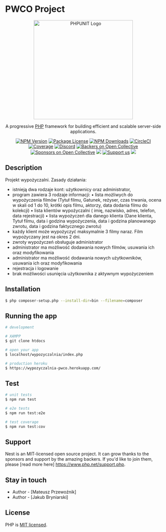 # PWCO Project
<p align="center">
  <a href="https://repository-images.githubusercontent.com" target="blank"><img src="https://repository-images.githubusercontent.com/448045/f7709980-bb45-11e9-8bdd-10f7c50787fc" width="320" alt="PHPUNIT Logo" /></a>
</p>


  <p align="center">A progressive <a href="https://repository-images.githubusercontent.com" target="_blank">PHP</a> framework for building efficient and scalable server-side applications.</p>
    <p align="center">
<a href="https://www.npmjs.com/~nestjscore" target="_blank"><img src="https://img.shields.io/npm/v/@nestjs/core.svg" alt="NPM Version" /></a>
<a href="https://www.npmjs.com/~nestjscore" target="_blank"><img src="https://img.shields.io/npm/l/@nestjs/core.svg" alt="Package License" /></a>
<a href="https://www.npmjs.com/~nestjscore" target="_blank"><img src="https://img.shields.io/npm/dm/@nestjs/common.svg" alt="NPM Downloads" /></a>
<a href="https://circleci.com/gh/nestjs/nest" target="_blank"><img src="https://img.shields.io/circleci/build/github/nestjs/nest/master" alt="CircleCI" /></a>
<a href="https://coveralls.io/github/nestjs/nest?branch=master" target="_blank"><img src="https://coveralls.io/repos/github/nestjs/nest/badge.svg?branch=master#9" alt="Coverage" /></a>
<a href="https://discord.gg/G7Qnnhy" target="_blank"><img src="https://img.shields.io/badge/discord-online-brightgreen.svg" alt="Discord"/></a>
<a href="https://opencollective.com/nest#backer" target="_blank"><img src="https://opencollective.com/nest/backers/badge.svg" alt="Backers on Open Collective" /></a>
<a href="https://opencollective.com/nest#sponsor" target="_blank"><img src="https://opencollective.com/nest/sponsors/badge.svg" alt="Sponsors on Open Collective" /></a>
  <a href="https://paypal.me/kamilmysliwiec" target="_blank"><img src="https://img.shields.io/badge/Donate-PayPal-ff3f59.svg"/></a>
    <a href="https://opencollective.com/nest#sponsor"  target="_blank"><img src="https://img.shields.io/badge/Support%20us-Open%20Collective-41B883.svg" alt="Support us"></a>
  <a href="https://twitter.com/nestframework" target="_blank"><img src="https://img.shields.io/twitter/follow/nestframework.svg?style=social&label=Follow"></a>
</p>
  <!--[![Backers on Open Collective](https://opencollective.com/nest/backers/badge.svg)](https://opencollective.com/nest#backer)
  [![Sponsors on Open Collective](https://opencollective.com/nest/sponsors/badge.svg)](https://opencollective.com/nest#sponsor)-->

## Description

Projekt wypożyczalni. Zasady działania:
- istnieją dwa rodzaje kont: użytkownicy oraz administrator,
- program zawiera 3 rodzaje informacji:
• lista możliwych do wypożyczenia filmów (Tytuł filmu, Gatunek, reżyser, czas trwania, ocena w
skali od 1 do 10, krótki opis filmu, aktorzy, data dodania filmu do kolekcji)
• lista klientów wypożyczalni ( imię, nazwisko, adres, telefon, data rejestracji)
• lista wypożyczeń dla danego klienta (Dane klienta, Tytuł filmu, data i godzina wypożyczenia,
data i godzina planowanego zwrotu, data i godzina faktycznego zwrotu)
- każdy klient może wypożyczyć maksymalnie 3 filmy naraz. Film wypożyczany jest na okres 2 dni.
- zwroty wypożyczeń obsługuje administrator
- administrator ma możliwość dodawania nowych filmów, usuwania ich oraz modyfikowania
- administrator ma możliwość dodawania nowych użytkowników, usuwania ich oraz modyfikowania
- rejestracja i logowanie
- brak możliwości usunięcia użytkownika z aktywnym wypożyczeniem
## Installation

```bash
$ php composer-setup.php --install-dir=bin --filename=composer
```

## Running the app

```bash
# development

# XAMPP
$ git clone htdocs

# open your app
$ localhost/wypozyczalnia/index.php

# production heroku
$ https://wypozyczalnia-pwco.herokuapp.com/
```

## Test

```bash
# unit tests
$ npm run test

# e2e tests
$ npm run test:e2e

# test coverage
$ npm run test:cov
```

## Support

Nest is an MIT-licensed open source project. It can grow thanks to the sponsors and support by the amazing backers. If you'd like to join them, please [read more here] https://www.php.net/support.php.

## Stay in touch

- Author - [Mateusz Przewoźnik]
- Author - [Jakub Bryniarski]

## License

PHP is [MIT licensed](LICENSE).
